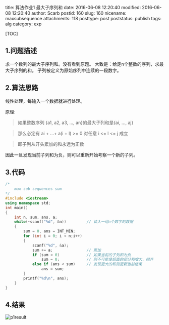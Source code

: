 title: 算法作业1 最大子序列和
date: 2016-06-08 12:20:40
modified: 2016-06-08 12:20:40
author: Scarb
postid: 160
slug: 160
nicename: maxsubsequence
attachments: 118
posttype: post
poststatus: publish
tags: alg
category: exp

[TOC]

## 1.问题描述
求一个数列的最大子序列和。没有看到原题。
大致是：给定n个整数的序列，求最大子序列的和。
子列被定义为原始序列中连续的一段数字。

## 2.算法思路
线性处理，每输入一个数据就进行处理。

原理:
>如果整数序列
>{a1, a2, a3, ..., an}的最大子列和是{ai, ..., aj}

>那么必定有 ai + ...+ a(i + l) >= 0 对任意 i <= l <= j 成立

>即子列从开头累加的和永远为正数

因此一旦发现当前子列和为负，则可以重新开始考察一个新的子列。

## 3.代码
```C++
/*
	max sub sequences sum
*/
#include <iostream>
using namespace std;
int main()
{
	int n, sum, ans, a;
	while(~scanf("%d", &n))			// 读入一组n个数字的数据
	{
		sum = 0, ans = INT_MIN;
		for (int i = 0; i < n;i++)
		{
			scanf("%d", &a);
			sum += a;				// 累加
			if (sum < 0)			// 如果当前的子列和为负
				sum = 0;			// 则不可能使后面的部分和增大，抛弃
			else if (ans < sum)		// 发现更大的和则更新当前结果
				ans = sum;
		}
		printf("%d\n", ans);
	}
}
```

## 4.结果
![p1result][img1]

[img1]:http://115.28.48.229/wordpress/wp-content/uploads/2016/08/p1result.png